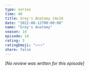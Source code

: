 ```yaml
---
type: series
time: 40
title: Grey's Anatomy 14x14
date: "2022-08-12T00:00:00"
name: "Grey's Anatomy"
season: 14
episode: 14
rating: 3
ratingEmoji: "⭐️⭐️⭐️"
share: false
---
```


*[No review was written for this episode]*